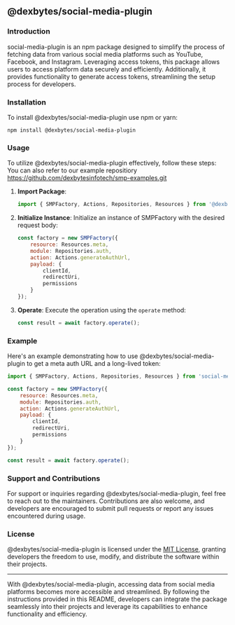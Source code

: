 ## @dexbytes/social-media-plugin

### Introduction

social-media-plugin is an npm package designed to simplify the process of fetching data from various social media platforms such as YouTube, Facebook, and Instagram. Leveraging access tokens, this package allows users to access platform data securely and efficiently. Additionally, it provides functionality to generate access tokens, streamlining the setup process for developers.

### Installation

To install @dexbytes/social-media-plugin use npm or yarn:

```
npm install @dexbytes/social-media-plugin

```

### Usage

To utilize @dexbytes/social-media-plugin effectively, follow these steps:
You can also refer to our example repositiory https://github.com/dexbytesinfotech/smp-examples.git

1. **Import Package**:
   ```javascript
   import { SMPFactory, Actions, Repositories, Resources } from '@dexbytes/social-media-plugin';
   ```

2. **Initialize Instance**:
   Initialize an instance of SMPFactory with the desired request body:
   ```javascript
   const factory = new SMPFactory({
       resource: Resources.meta,
       module: Repositories.auth,
       action: Actions.generateAuthUrl,
       payload: {
           clientId,
           redirectUri,
           permissions
       }
   });
   ```

3. **Operate**:
   Execute the operation using the `operate` method:
   ```javascript
   const result = await factory.operate();
   ```

### Example

Here's an example demonstrating how to use @dexbytes/social-media-plugin to get a meta auth URL and a long-lived token:

```javascript
import { SMPFactory, Actions, Repositories, Resources } from 'social-media-plugin';

const factory = new SMPFactory({
    resource: Resources.meta,
    module: Repositories.auth,
    action: Actions.generateAuthUrl,
    payload: {
        clientId,
        redirectUri,
        permissions
    }
});

const result = await factory.operate();
```

### Support and Contributions

For support or inquiries regarding @dexbytes/social-media-plugin, feel free to reach out to the maintainers. Contributions are also welcome, and developers are encouraged to submit pull requests or report any issues encountered during usage.

### License

@dexbytes/social-media-plugin is licensed under the [MIT License](https://opensource.org/licenses/MIT), granting developers the freedom to use, modify, and distribute the software within their projects.

---

With @dexbytes/social-media-plugin, accessing data from social media platforms becomes more accessible and streamlined. By following the instructions provided in this README, developers can integrate the package seamlessly into their projects and leverage its capabilities to enhance functionality and efficiency.
